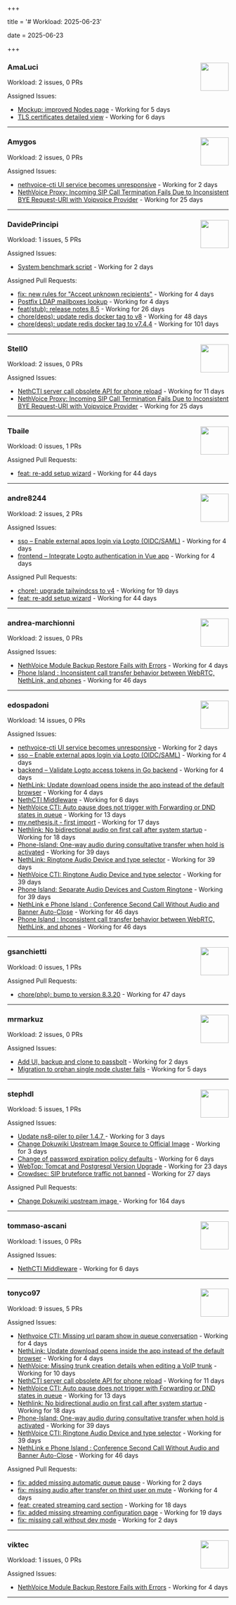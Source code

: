 +++

title = '# Workload: 2025-06-23'

date = 2025-06-23

+++

### AmaLuci <img src='https://avatars.githubusercontent.com/u/166636295?v=4&s=64' width='64' height='64' style='float:right;' /> ###
Workload: 2 issues, 0 PRs


Assigned Issues:
- [Mockup: improved Nodes page](https://github.com/NethServer/dev/issues/7507) - Working for 5 days
- [TLS certificates detailed view](https://github.com/NethServer/dev/issues/7505) - Working for 6 days
---

### Amygos <img src='https://avatars.githubusercontent.com/u/510232?v=4&s=64' width='64' height='64' style='float:right;' /> ###
Workload: 2 issues, 0 PRs


Assigned Issues:
- [nethvoice-cti UI service becomes unresponsive](https://github.com/NethServer/dev/issues/7517) - Working for 2 days
- [NethVoice Proxy: Incoming SIP Call Termination Fails Due to Inconsistent BYE Request-URI with Voipvoice Provider](https://github.com/NethServer/dev/issues/7485) - Working for 25 days
---

### DavidePrincipi <img src='https://avatars.githubusercontent.com/u/2920838?v=4&s=64' width='64' height='64' style='float:right;' /> ###
Workload: 1 issues, 5 PRs


Assigned Issues:
- [System benchmark script](https://github.com/NethServer/dev/issues/7519) - Working for 2 days

Assigned Pull Requests:
- [fix: new rules for "Accept unknown recipients"](https://github.com/NethServer/ns8-docs/pull/173) - Working for 4 days
- [Postfix LDAP mailboxes lookup](https://github.com/NethServer/ns8-mail/pull/184) - Working for 4 days
- [feat(stub): release notes 8.5](https://github.com/NethServer/ns8-docs/pull/168) - Working for 26 days
- [chore(deps): update redis docker tag to v8](https://github.com/NethServer/ns8-core/pull/874) - Working for 48 days
- [chore(deps): update redis docker tag to v7.4.4](https://github.com/NethServer/ns8-core/pull/830) - Working for 101 days
---

### Stell0 <img src='https://avatars.githubusercontent.com/u/4547897?v=4&s=64' width='64' height='64' style='float:right;' /> ###
Workload: 2 issues, 0 PRs


Assigned Issues:
- [NethCTI server call obsolete API for phone reload](https://github.com/NethServer/dev/issues/7499) - Working for 11 days
- [NethVoice Proxy: Incoming SIP Call Termination Fails Due to Inconsistent BYE Request-URI with Voipvoice Provider](https://github.com/NethServer/dev/issues/7485) - Working for 25 days
---

### Tbaile <img src='https://avatars.githubusercontent.com/u/8052641?v=4&s=64' width='64' height='64' style='float:right;' /> ###
Workload: 0 issues, 1 PRs


Assigned Pull Requests:
- [feat: re-add setup wizard](https://github.com/NethServer/nethsecurity-docs/pull/166) - Working for 44 days
---

### andre8244 <img src='https://avatars.githubusercontent.com/u/4612169?v=4&s=64' width='64' height='64' style='float:right;' /> ###
Workload: 2 issues, 2 PRs


Assigned Issues:
- [sso – Enable external apps login via Logto (OIDC/SAML)](https://github.com/NethServer/my/issues/5) - Working for 4 days
- [frontend – Integrate Logto authentication in Vue app](https://github.com/NethServer/my/issues/3) - Working for 4 days

Assigned Pull Requests:
- [chore!: upgrade tailwindcss to v4](https://github.com/NethServer/nethsecurity-ui/pull/570) - Working for 19 days
- [feat: re-add setup wizard](https://github.com/NethServer/nethsecurity-docs/pull/166) - Working for 44 days
---

### andrea-marchionni <img src='https://avatars.githubusercontent.com/u/6448460?v=4&s=64' width='64' height='64' style='float:right;' /> ###
Workload: 2 issues, 0 PRs


Assigned Issues:
- [NethVoice Module Backup Restore Fails with Errors](https://github.com/NethServer/dev/issues/7513) - Working for 4 days
- [Phone Island : Inconsistent call transfer behavior between WebRTC, NethLink, and phones](https://github.com/NethServer/dev/issues/7444) - Working for 46 days
---

### edospadoni <img src='https://avatars.githubusercontent.com/u/6152486?v=4&s=64' width='64' height='64' style='float:right;' /> ###
Workload: 14 issues, 0 PRs


Assigned Issues:
- [nethvoice-cti UI service becomes unresponsive](https://github.com/NethServer/dev/issues/7517) - Working for 2 days
- [sso – Enable external apps login via Logto (OIDC/SAML)](https://github.com/NethServer/my/issues/5) - Working for 4 days
- [backend – Validate Logto access tokens in Go backend](https://github.com/NethServer/my/issues/4) - Working for 4 days
- [NethLink: Update download opens inside the app instead of the default browser](https://github.com/NethServer/dev/issues/7511) - Working for 4 days
- [NethCTI Middleware](https://github.com/NethServer/dev/issues/7504) - Working for 6 days
- [NethVoice CTI: Auto pause does not trigger with Forwarding or DND states in queue](https://github.com/NethServer/dev/issues/7497) - Working for 13 days
- [my.nethesis.it - first import](https://github.com/NethServer/my/issues/1) - Working for 17 days
- [Nethlink: No bidirectional audio on first call after system startup](https://github.com/NethServer/dev/issues/7492) - Working for 18 days
- [Phone-Island: One-way audio during consultative transfer when hold is activated](https://github.com/NethServer/dev/issues/7462) - Working for 39 days
- [NethLink: Ringtone Audio Device and type selector](https://github.com/NethServer/dev/issues/7460) - Working for 39 days
- [NethVoice CTI: Ringtone Audio Device and type selector](https://github.com/NethServer/dev/issues/7459) - Working for 39 days
- [Phone Island: Separate Audio Devices and Custom Ringtone](https://github.com/NethServer/dev/issues/7458) - Working for 39 days
- [NethLink e Phone Island : Conference Second Call Without Audio and Banner Auto-Close](https://github.com/NethServer/dev/issues/7446) - Working for 46 days
- [Phone Island : Inconsistent call transfer behavior between WebRTC, NethLink, and phones](https://github.com/NethServer/dev/issues/7444) - Working for 46 days
---

### gsanchietti <img src='https://avatars.githubusercontent.com/u/804596?v=4&s=64' width='64' height='64' style='float:right;' /> ###
Workload: 0 issues, 1 PRs


Assigned Pull Requests:
- [chore(php): bump to version 8.3.20](https://github.com/NethServer/ns8-webtop/pull/120) - Working for 47 days
---

### mrmarkuz <img src='https://avatars.githubusercontent.com/u/31746411?v=4&s=64' width='64' height='64' style='float:right;' /> ###
Workload: 2 issues, 0 PRs


Assigned Issues:
- [Add UI, backup and clone to passbolt](https://github.com/NethServer/dev/issues/7518) - Working for 2 days
- [Migration to orphan single node cluster fails](https://github.com/NethServer/dev/issues/7508) - Working for 5 days
---

### stephdl <img src='https://avatars.githubusercontent.com/u/3164851?v=4&s=64' width='64' height='64' style='float:right;' /> ###
Workload: 5 issues, 1 PRs


Assigned Issues:
- [Update ns8-piler to piler 1.4.7 ](https://github.com/NethServer/dev/issues/7516) - Working for 3 days
- [Change Dokuwiki Upstream Image Source to Official Image](https://github.com/NethServer/dev/issues/7514) - Working for 3 days
- [Change of password expiration policy defaults](https://github.com/NethServer/dev/issues/7503) - Working for 6 days
- [WebTop: Tomcat and Postgresql Version Upgrade](https://github.com/NethServer/dev/issues/7489) - Working for 23 days
- [Crowdsec: SIP bruteforce traffic not banned](https://github.com/NethServer/dev/issues/7481) - Working for 27 days

Assigned Pull Requests:
- [Change Dokuwiki upstream image ](https://github.com/NethServer/ns8-dokuwiki/pull/37) - Working for 164 days
---

### tommaso-ascani <img src='https://avatars.githubusercontent.com/u/31596042?v=4&s=64' width='64' height='64' style='float:right;' /> ###
Workload: 1 issues, 0 PRs


Assigned Issues:
- [NethCTI Middleware](https://github.com/NethServer/dev/issues/7504) - Working for 6 days
---

### tonyco97 <img src='https://avatars.githubusercontent.com/u/36625268?v=4&s=64' width='64' height='64' style='float:right;' /> ###
Workload: 9 issues, 5 PRs


Assigned Issues:
- [Nethvoice CTI: Missing url param show in queue conversation](https://github.com/NethServer/dev/issues/7512) - Working for 4 days
- [NethLink: Update download opens inside the app instead of the default browser](https://github.com/NethServer/dev/issues/7511) - Working for 4 days
- [NethVoice: Missing trunk creation details when editing a VoIP trunk](https://github.com/NethServer/dev/issues/7502) - Working for 10 days
- [NethCTI server call obsolete API for phone reload](https://github.com/NethServer/dev/issues/7499) - Working for 11 days
- [NethVoice CTI: Auto pause does not trigger with Forwarding or DND states in queue](https://github.com/NethServer/dev/issues/7497) - Working for 13 days
- [Nethlink: No bidirectional audio on first call after system startup](https://github.com/NethServer/dev/issues/7492) - Working for 18 days
- [Phone-Island: One-way audio during consultative transfer when hold is activated](https://github.com/NethServer/dev/issues/7462) - Working for 39 days
- [NethVoice CTI: Ringtone Audio Device and type selector](https://github.com/NethServer/dev/issues/7459) - Working for 39 days
- [NethLink e Phone Island : Conference Second Call Without Audio and Banner Auto-Close](https://github.com/NethServer/dev/issues/7446) - Working for 46 days

Assigned Pull Requests:
- [fix: added missing automatic queue pause](https://github.com/nethesis/nethvoice-cti/pull/313) - Working for 2 days
- [fix: missing audio after transfer on third user on mute](https://github.com/nethesis/phone-island/pull/101) - Working for 4 days
- [feat: created streaming card section](https://github.com/nethesis/nethvoice-cti/pull/307) - Working for 18 days
- [fix: added missing streaming configuration page](https://github.com/nethesis/ns8-nethvoice/pull/462) - Working for 19 days
- [fix: missing call without dev mode](https://github.com/NethServer/nethlink/pull/66) - Working for 2 days
---

### viktec <img src='https://avatars.githubusercontent.com/u/48328088?v=4&s=64' width='64' height='64' style='float:right;' /> ###
Workload: 1 issues, 0 PRs


Assigned Issues:
- [NethVoice Module Backup Restore Fails with Errors](https://github.com/NethServer/dev/issues/7513) - Working for 4 days
---

